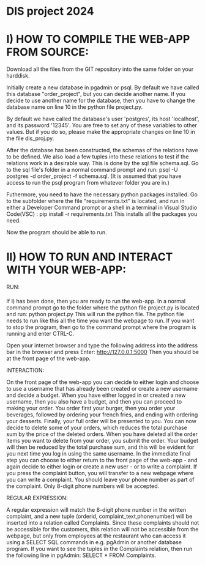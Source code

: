 # DIS project 2024
 
# I) HOW TO COMPILE THE WEB-APP FROM SOURCE:

Download all the files from the GIT repository into the same folder on your harddisk.

Initially create a new database in pgadmin or psql. By default we have called this database "order_project", but you can decide another name. If you decide to use another name for the database, then you have to change the database name on line 10 in the python file project.py. 

By default we have called the database's user 'postgres', its host 'localhost', and its password '12345'. You are free to set any of these variables to other values. But if you do so, please make the appropriate changes on line 10 in the file dis_proj.py.

After the database has been constructed, the schemas of the relations have to be defined. We also load a few tuples into these relations to test if the relations work in a desirable way.
This is done by the sql file schema.sql. Go to the sql file's folder in a normal command prompt and run: psql -U postgres -d order_project -f schema.sql.
(It is assumed that you have access to run the psql program from whatever folder you are in.)

Futhermore, you need to have the necessary python packages installed. Go to the subfolder where the file "requirements.txt" is located, and run in either a Developer Command prompt or a shell in a terminal in Visual Studio Code(VSC) : pip install -r requirements.txt
This installs all the packages you need.

Now the program should be able to run. 

# II) HOW TO RUN AND INTERACT WITH YOUR WEB-APP:
RUN:
####
If I) has been done, then you are ready to run the web-app. In a normal command prompt go to the folder where the python file project.py is located and run: python project.py
This will run the python file. The python file needs to run like this all the time you want the webpage to run. If you want to stop the program, then go to the command prompt where the program is running and enter CTRL-C.

Open your internet browser and type the following address into the address bar in the browser and press Enter: http://127.0.0.1:5000
Then you should be at the front page of the web-app. 

INTERACTION:

On the front page of the web-app you can decide to either login and choose to use a username that has already been created or create a new username and decide a budget. 
When you have either logged in or created a new username, then you also have a budget, and then you can proceed to making your order. You order first your burger, then you order your beverages, followed by ordering your french fries, and ending with ordering your desserts. 
Finally, your full order will be presented to you. You can now decide to delete some of your orders, which reduces the total purchase sum by the price of the deleted orders. When you have deleted all the order items you want to delete from your order, you submit the order. Your budget will then be reduced by the total purchase sum, and this will be evident for you next time you log in using the same username. 
In the immediate final step you can choose to either return to the front page of the web-app - and again decide to either login or create a new user - or to write a complaint. If you press the complaint button, you will transfer to a new webpage where you can write a complaint. You should leave your phone number as part of the complaint. Only 8-digit phone numbers will be accepted.

REGULAR EXPRESSION:

A regular expression will match the 8-digit phone number in the written complaint, and a new tuple (orderid, complaint_text,phonenumber) will be inserted into a relation called Complaints. Since these complaints should not be accessible for the customers, this relation will not be accessible from the webpage, but only from employees at the restaurant who can access it using a SELECT SQL commands in e.g. pgAdmin or another database program. 
If you want to see the tuples in the Complaints relation, then run the following line in pgAdmin: SELECT * FROM Complaints.
